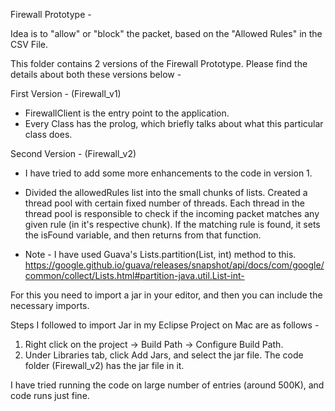 Firewall Prototype -

Idea is to "allow" or "block" the packet, based on the "Allowed Rules" in the CSV File.

This folder contains 2 versions of the Firewall Prototype. Please find the details about both
these versions below -


First Version - (Firewall_v1)

- FirewallClient is the entry point to the application.
- Every Class has the prolog, which briefly talks about what this particular class does.

Second Version - (Firewall_v2)

- I have tried to add some more enhancements to the code in version 1.
- Divided the allowedRules list into the small chunks of lists.
  Created a thread pool with certain fixed number of threads.
  Each thread in the thread pool is responsible to check if the incoming packet
  matches any given rule (in it's respective chunk). If the matching rule is found, it sets the isFound variable, and then returns from that function.

- Note - I have used Guava's Lists.partition(List, int) method to this.
https://google.github.io/guava/releases/snapshot/api/docs/com/google/common/collect/Lists.html#partition-java.util.List-int-

 For this you need to import a jar in your editor, and then you can include the
 necessary imports.

 Steps I followed to import Jar in my Eclipse Project on Mac are as follows -
 1. Right click on the project -> Build Path -> Configure Build Path.
 2. Under Libraries tab, click Add Jars, and select the jar file.
    The code folder (Firewall_v2) has the jar file in it.

I have tried running the code on large number of entries (around 500K), and code runs just fine.

